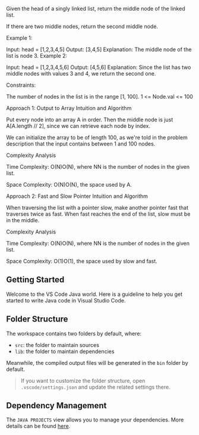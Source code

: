 Given the head of a singly linked list, return the middle node of the linked list.

If there are two middle nodes, return the second middle node.

 

Example 1:


Input: head = [1,2,3,4,5]
Output: [3,4,5]
Explanation: The middle node of the list is node 3.
Example 2:


Input: head = [1,2,3,4,5,6]
Output: [4,5,6]
Explanation: Since the list has two middle nodes with values 3 and 4, we return the second one.
 

Constraints:

The number of nodes in the list is in the range [1, 100].
1 <= Node.val <= 100

Approach 1: Output to Array
Intuition and Algorithm

Put every node into an array A in order. Then the middle node is just A[A.length // 2], since we can retrieve each node by index.

We can initialize the array to be of length 100, as we're told in the problem description that the input contains between 1 and 100 nodes.


Complexity Analysis

Time Complexity: O(N)O(N), where NN is the number of nodes in the given list.

Space Complexity: O(N)O(N), the space used by A.


Approach 2: Fast and Slow Pointer
Intuition and Algorithm

When traversing the list with a pointer slow, make another pointer fast that traverses twice as fast. When fast reaches the end of the list, slow must be in the middle.


Complexity Analysis

Time Complexity: O(N)O(N), where NN is the number of nodes in the given list.

Space Complexity: O(1)O(1), the space used by slow and fast.

## Getting Started

Welcome to the VS Code Java world. Here is a guideline to help you get started to write Java code in Visual Studio Code.

## Folder Structure

The workspace contains two folders by default, where:

- `src`: the folder to maintain sources
- `lib`: the folder to maintain dependencies

Meanwhile, the compiled output files will be generated in the `bin` folder by default.

> If you want to customize the folder structure, open `.vscode/settings.json` and update the related settings there.

## Dependency Management

The `JAVA PROJECTS` view allows you to manage your dependencies. More details can be found [here](https://github.com/microsoft/vscode-java-dependency#manage-dependencies).
